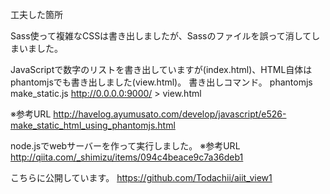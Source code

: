 工夫した箇所


Sass使って複雑なCSSは書き出しましたが、Sassのファイルを誤って消してしまいました。


JavaScriptで数字のリストを書き出していますが(index.html)、HTML自体はphantomjsでも書き出しました(view.html)。
書き出しコマンド。
phantomjs make_static.js http://0.0.0.0:9000/ > view.html

※参考URL
http://havelog.ayumusato.com/develop/javascript/e526-make_static_html_using_phantomjs.html

node.jsでwebサーバーを作って実行しました。
※参考URL
http://qiita.com/_shimizu/items/094c4beace9c7a36deb1


こちらに公開しています。
https://github.com/Todachii/aiit_view1
